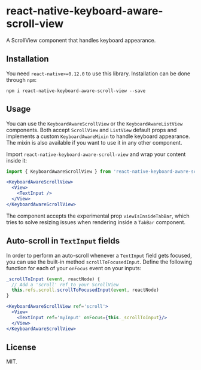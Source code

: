 # react-native-keyboard-aware-scroll-view
A ScrollView component that handles keyboard appearance.

## Installation
You need `react-native>=0.12.0` to use this library. Installation can be done through ``npm``:

```shell
npm i react-native-keyboard-aware-scroll-view --save
```

## Usage
You can use the ``KeyboardAwareScrollView`` or the ``KeyboardAwareListView``
components. Both accept ``ScrollView`` and ``ListView`` default props and
implements a custom ``KeyboardAwareMixin`` to handle keyboard appearance.
The mixin is also available if you want to use it in any other component.

Import ``react-native-keyboard-aware-scroll-view`` and wrap your content inside
it:

```js
import { KeyboardAwareScrollView } from 'react-native-keyboard-aware-scroll-view'
```

```jsx
<KeyboardAwareScrollView>
  <View>
    <TextInput />
  </View>
</KeyboardAwareScrollView>
```

The component accepts the experimental prop ``viewIsInsideTabBar``, which tries
to solve resizing issues when rendering inside a ``TabBar`` component.

## Auto-scroll in `TextInput` fields
In order to perform an auto-scroll whenever a `TextInput` field gets focused, you can use the built-in method `scrollToFocusedInput`. Define the following function for each of your `onFocus` event on your inputs:

```js
_scrollToInput (event, reactNode) {
  // Add a 'scroll' ref to your ScrollView
  this.refs.scroll.scrollToFocusedInput(event, reactNode)
}
```

```jsx
<KeyboardAwareScrollView ref='scroll'>
  <View>
    <TextInput ref='myInput' onFocus={this._scrollToInput}/>
  </View>
</KeyboardAwareScrollView>
```

## License

MIT.
